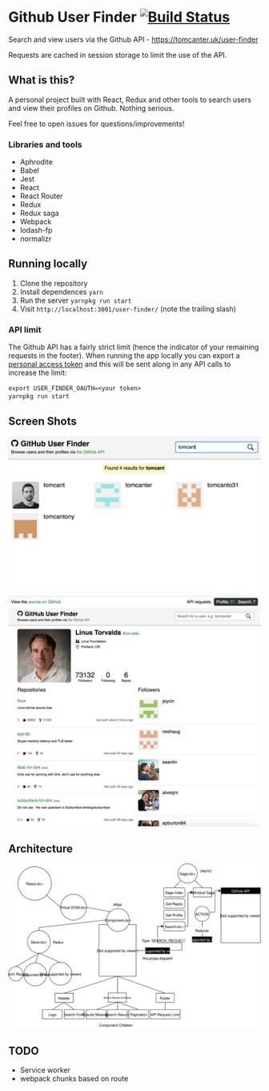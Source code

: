 # Github User Finder [![Build Status](https://app.codeship.com/projects/36d1a0e0-3da1-0136-ecdb-161825e9517a/status?branch=master)](https://app.codeship.com/projects/290694)

Search and view users via the Github API - https://tomcanter.uk/user-finder

Requests are cached in session storage to limit the use of the API.

## What is this?

A personal project built with React, Redux and other tools to search users and
view their profiles on Github. Nothing serious.

Feel free to open issues for questions/improvements!

### Libraries and tools

* Aphrodite
* Babel
* Jest
* React
* React Router
* Redux
* Redux saga
* Webpack
* lodash-fp
* normalizr

## Running locally

1. Clone the repository
1. Install dependences `yarn`
1. Run the server `yarnpkg run start`
1. Visit `http://localhost:3001/user-finder/` (note the trailing slash)

### API limit

The Github API has a fairly strict limit (hence the indicator of your remaining
requests in the footer). When running the app locally you can export a [personal
access token](https://github.com/blog/1509-personal-api-tokens) and this will be
sent along in any API calls to increase the limit:

```
export USER_FINDER_OAUTH=<your token>
yarnpkg run start
```
## Screen Shots

![Search View](docs/screenshot1.png)
![Profile View](docs/screenshot2.png)

## Architecture

![Architecture](docs/architecture.svg)

## TODO

* Service worker
* webpack chunks based on route
